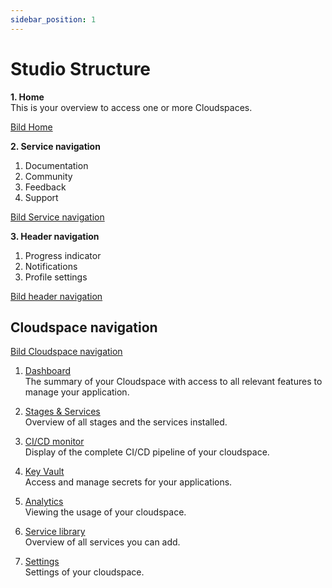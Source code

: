 ```yaml
---
sidebar_position: 1
---
```


# Studio Structure


**1. Home**  
This is your overview to access one or more Cloudspaces.

[Bild Home](#)

**2. Service navigation**
   1. Documentation
   2. Community
   3. Feedback
   4. Support

[Bild Service navigation](#)

**3. Header navigation**
   1. Progress indicator
   2. Notifications
   3. Profile settings

[Bild header navigation](#)

## Cloudspace navigation

[Bild Cloudspace navigation](#)

1. [Dashboard](dashboard.md)  
The summary of your Cloudspace with access to all relevant features to manage your application.

2. [Stages & Services](stages-and-services.md)  
Overview of all stages and the services installed.

3. [CI/CD monitor](ci-cd-monitor.md)  
Display of the complete CI/CD pipeline of your cloudspace.

4. [Key Vault](key-vault.md)  
Access and manage secrets for your applications.

5. [Analytics](analytics.md)  
Viewing the usage of your cloudspace. 

6. [Service library](service-library.md)  
Overview of all services you can add.

7. [Settings](settings.md)  
Settings of your cloudspace.

